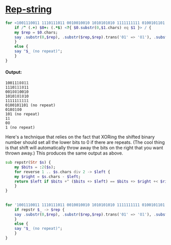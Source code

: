 [1]: https://rosettacode.org/wiki/Rep-string

# [Rep-string][1]

```raku
for <1001110011 1110111011 0010010010 1010101010 1111111111 0100101101 0100100 101 11 00 1> {
    if /^ (.+) $0+: (.*$) <?{ $0.substr(0,$1.chars) eq $1 }> / {
	my $rep = $0.chars;
	say .substr(0,$rep), .substr($rep,$rep).trans('01' => '𝟘𝟙'), .substr($rep*2);
    }
    else {
	say "$_ (no repeat)";
    }
}
```

#### Output:
```
10011𝟙𝟘𝟘𝟙𝟙
1110𝟙𝟙𝟙𝟘11
001𝟘𝟘𝟙0010
1010𝟙𝟘𝟙𝟘10
11111𝟙𝟙𝟙𝟙𝟙
0100101101 (no repeat)
010𝟘𝟙𝟘0
101 (no repeat)
1𝟙
0𝟘
1 (no repeat)
```


Here's a technique that relies on the fact that XORing the shifted binary number
should set all the lower bits to 0 if there are repeats.
(The cool thing is that shift will automatically
throw away the bits on the right that you want thrown away.)
This produces the same output as above.

```raku
sub repstr(Str $s) {
    my $bits = :2($s);
    for reverse 1 .. $s.chars div 2 -> $left {
	my $right = $s.chars - $left;
	return $left if $bits +^ ($bits +> $left) == $bits +> $right +< $right;
    }
}
 
 
for '1001110011 1110111011 0010010010 1010101010 1111111111 0100101101 0100100 101 11 00 1'.words {
    if repstr $_ -> $rep {
	say .substr(0,$rep), .substr($rep,$rep).trans('01' => '𝟘𝟙'), .substr($rep*2);
    }
    else {
	say "$_ (no repeat)";
    }
}
```